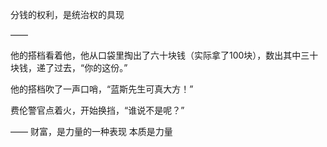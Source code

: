 分钱的权利，是统治权的具现

——

他的搭档看着他，他从口袋里掏出了六十块钱（实际拿了100块），数出其中三十块钱，递了过去，“你的这份。”

他的搭档吹了一声口哨，“蓝斯先生可真大方！”

费伦警官点着火，开始换挡，“谁说不是呢？”

——
财富，是力量的一种表现
本质是力量